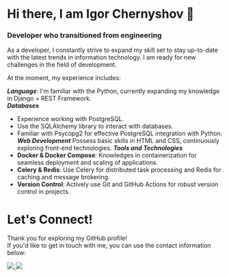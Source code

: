 # Hi there, I am Igor Chernyshov 👋

### Developer who transitioned from engineering

As a developer, I constantly strive to expand my skill set to stay up-to-date with the latest trends in information technology. I am ready for new challenges in the field of development.

At the moment, my experience includes:

***Language***: I'm familiar with the Python, currently expanding my knowledge in Django + REST Framework.   
***Databases***   
- Experience working with PostgreSQL.
- Use the SQLAlchemy library to interact with databases.
- Familiar with Psycopg2 for effective PostgreSQL integration with Python.
***Web Development***
  Possess basic skills in HTML and CSS, continuously exploring front-end technologies.
***Tools and Technologies***   
- **Docker & Docker Compose**: Knowledges in containerization for seamless deployment and scaling of applications.
- **Celery & Redis**: Use Celery for distributed task processing and Redis for caching and message brokering.
- **Version Control**: Actively use Git and GitHub Actions for robust version control in projects. 

# Let's Connect! 
Thank you for exploring my GitHub profile!  
If you'd like to get in touch with me, you can use the contact information below:

<a href="https://t.me/Igareokay" >
<img src="https://img.shields.io/badge/Telegram-2CA5E0?style=for-the-badge&logo=telegram&logoColor=white"/>
</a>
<a href="mailto:igchern95@gmail.com" >
<img src="https://img.shields.io/badge/Gmail-D14836?style=for-the-badge&logo=gmail&logoColor=white"/>
</a>

